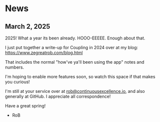 # News

## March 2, 2025

2025! What a year its been already. HOOO-EEEEE. Enough about that.

I just put together a write-up for Coupling in 2024 over at my blog: https://www.zegreatrob.com/blog.html

That includes the normal "how've ya'll been using the app" notes and numbers.

I'm hoping to enable more features soon, so watch this space if that makes you curious!

I'm still at your service over at rob@continuousexcellence.io, and also generally at GitHub. I appreciate all correspondence!

Have a great spring!

- RoB
